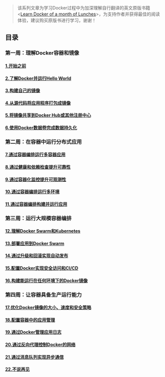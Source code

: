 >   该系列文章为学习Docker过程中为加深理解自行翻译的英文原版书籍<[Learn Docker of a month of Lunches](https://www.manning.com/books/learn-docker-in-a-month-of-lunches)>，为支持作者并获得最佳的阅读体验，建议购买原版书进行学习，谢谢！

## 目录

### 第一周：理解Docker容器和镜像

#### [1.开始之前](/zh-cn/docker/docker-4-weeks/before_you_begin.md)

#### [2.了解Docker并运行Hello World](/zh-cn/docker/docker-4-weeks/chapter-2.md)

#### [3.构建自己的镜像](/zh-cn/docker/docker-4-weeks/chapter-3.md)

#### [4.从源代码将应用程序打包成镜像]()

#### [5.将镜像共享到Docker Hub或其他注册中心]()

#### [6.使用Docker数据卷完成数据持久化]()

### 第二周：在容器中运行分布式应用

#### [7.通过容器编排运行多容器应用]()

#### [8.通过健康和依赖检查提升可靠性]()

#### [9.通过容器化监控提升可观测性]()

#### [10.通过容器编排运行多环境]()

#### [11.通过容器编排构建并运行应用]()

### 第三周：运行大规模容器编排

#### [12.理解Docker Swarm和Kubernetes]()

#### [13.部署应用到Docker Swarm]()

#### [14.通过升级和回滚实现自动发布]()

#### [15.配置Docker实现安全访问和CI/CD]()

#### [16.构建能运行在任何环境下的Docker镜像]()

### 第四周：让容器具备生产运行能力

#### [17.优化Docker镜像的大小、速度和安全策略]()

#### [18.配置容器中的应用管理]()

#### [19.通过Docker管理应用日志]()

#### [20.通过反向代理控制Docker的网络]()

#### [21.通过消息队列实现异步通信]()

#### [22.不说再见]()